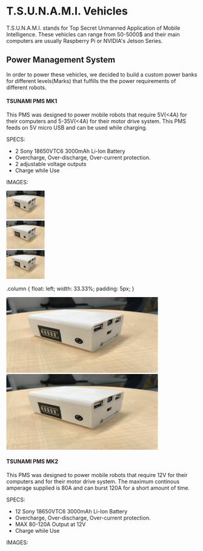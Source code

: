 # T.S.U.N.A.M.I. Vehicles

T.S.U.N.A.M.I. stands for Top Secret Unmanned Application of Mobile Intelligence. These vehicles can range from 50-5000$ and their main computers are usually Raspberry Pi or NVIDIA's Jetson Series. 

## Power Management System
In order to power these vehicles, we decided to build a custom power banks for different levels(Marks) that fulfills the the power requirements of different robots. 

#### TSUNAMI PMS MK1
This PMS was designed to power mobile robots that require 5V(<4A) for their computers and 5-35V(<4A) for their motor drive system. This PMS feeds on 5V micro USB and can be used while charging.

SPECS:
* 2 Sony 18650VTC6 3000mAh Li-Ion Battery  
* Overcharge, Over-discharge, Over-current protection.  
* 2 adjustable voltage outputs  
* Charge while Use

IMAGES:

<div class="row">
  <div class="column" float="left" width=33.33%>
    <img src="https://github.com/GodOfKebab/T.S.U.N.A.M.I./blob/master/Media/IMG_0675.jpg" alt="Snow" style="width:20%">
  </div>
  <div class="column" float="left" width=33.33%>
    <img src="https://github.com/GodOfKebab/T.S.U.N.A.M.I./blob/master/Media/IMG_0675.jpg" alt="Forest" style="width:20%">
  </div>
  <div class="column" float="left" width=33.33%>
    <img src="https://github.com/GodOfKebab/T.S.U.N.A.M.I./blob/master/Media/IMG_0675.jpg" alt="Mountains" style="width:20%">
  </div>
</div>

.column {
  float: left;
  width: 33.33%;
  padding: 5px;
}


<img src="https://github.com/GodOfKebab/T.S.U.N.A.M.I./blob/master/Media/IMG_0675.jpg" width="400" height="200" />
<img src="https://github.com/GodOfKebab/T.S.U.N.A.M.I./blob/master/Media/IMG_0675.jpg" width="400" height="200" />


    
#### TSUNAMI PMS MK2
This PMS was designed to power mobile robots that require 12V for their computers and for their motor drive system. The maximum continous amperage supplied is 80A and can burst 120A for a short amount of time. 

SPECS:
* 12 Sony 18650VTC6 3000mAh Li-Ion Battery  
* Overcharge, Over-discharge, Over-current protection.  
* MAX 80-120A Output at 12V  
* Charge while Use

IMAGES:



